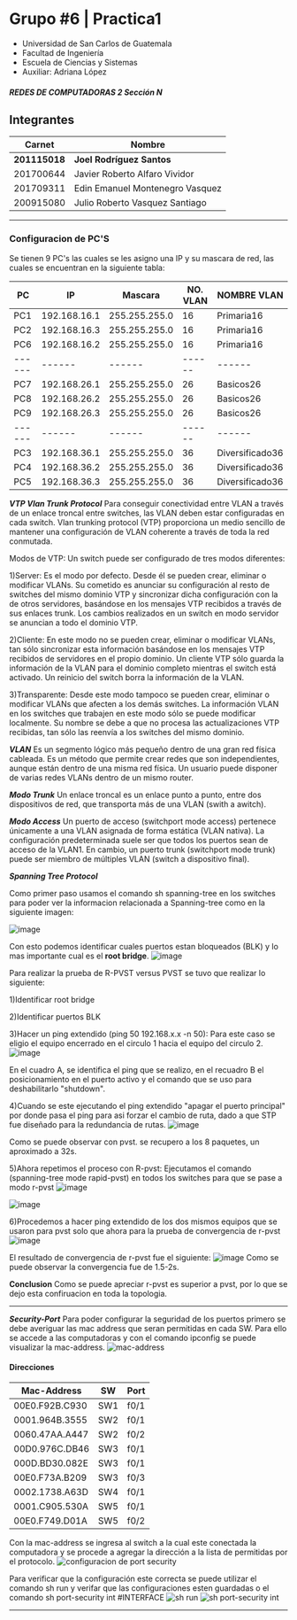 # **Grupo #6 | Practica1**
- Universidad de San Carlos de Guatemala
- Facultad de Ingeniería
- Escuela de Ciencias y Sistemas
- Auxiliar: Adriana López
##### REDES DE COMPUTADORAS 2 Sección N

## **Integrantes**
| Carnet    | Nombre |
| ------    | ------ |
| **201115018** | **Joel Rodríguez Santos** |
| 201700644 | Javier Roberto Alfaro Vividor |
| 201709311 | Edin Emanuel Montenegro Vasquez |
| 200915080 | Julio Roberto Vasquez Santiago  |

        
---
### **Configuracion de PC'S**
Se tienen 9 PC's las cuales se les asigno una IP y su mascara de red, las cuales se encuentran en la siguiente tabla:

| PC | IP | Mascara | NO. VLAN | NOMBRE VLAN |
| ------ | ------ | ------ | ------ | ------ |
| PC1 | 192.168.16.1 | 255.255.255.0 | 16 | Primaria16 |
| PC2 | 192.168.16.3 | 255.255.255.0 | 16 | Primaria16 |
| PC6 | 192.168.16.2 | 255.255.255.0 | 16 | Primaria16 |
| ------ | ------ | ------ | ------ | ------ |
| PC7 | 192.168.26.1 | 255.255.255.0 | 26 | Basicos26 |
| PC8 | 192.168.26.2 | 255.255.255.0 | 26 | Basicos26 |
| PC9 | 192.168.26.3 | 255.255.255.0 | 26 | Basicos26 |
| ------ | ------ | ------ | ------ | ------ |
| PC3 | 192.168.36.1 | 255.255.255.0 | 36 | Diversificado36 |
| PC4 | 192.168.36.2 | 255.255.255.0 | 36 | Diversificado36 |
| PC5 | 192.168.36.3 | 255.255.255.0 | 36 | Diversificado36 |


***VTP Vlan Trunk Protocol***
Para conseguir conectividad entre VLAN a través de un enlace troncal entre  switches, las VLAN deben estar configuradas en cada switch. Vlan trunking protocol (VTP) proporciona un medio sencillo de mantener una configuración de VLAN coherente a través de toda la red conmutada.  

Modos de VTP: Un switch puede ser configurado de tres modos diferentes: 


  1)Server: Es el modo por defecto. Desde él se pueden crear, eliminar o modificar VLANs. Su cometido es anunciar su configuración al resto de switches del mismo dominio VTP y sincronizar dicha configuración con la de otros servidores, basándose en los mensajes VTP recibidos a través de sus enlaces trunk. Los cambios realizados en un switch en modo servidor se anuncian a todo el dominio VTP.
  
  2)Cliente: En este modo no se pueden crear, eliminar o modificar VLANs, tan sólo sincronizar esta información basándose en los mensajes VTP recibidos de servidores en el propio dominio. Un cliente VTP sólo guarda la información de la VLAN para el dominio completo mientras el switch está activado. Un reinicio del switch borra la información de la VLAN.
 
  3)Transparente: Desde este modo tampoco se pueden crear, eliminar o modificar VLANs que afecten a los demás switches. La información VLAN en los switches que trabajen en este modo sólo se puede modificar localmente. Su nombre se debe a que no procesa las actualizaciones VTP recibidas, tan sólo las reenvía a los switches del mismo dominio.



***VLAN***
Es un segmento lógico más pequeño dentro de una gran red física cableada. Es un método que permite crear redes que son independientes, aunque están dentro de una misma red física. Un usuario puede disponer de varias redes VLANs dentro de un mismo router.


***Modo Trunk***
Un enlace troncal es un enlace punto a punto, entre dos dispositivos de red, que transporta más de una VLAN (swith a awitch).




***Modo Access***
Un puerto de acceso (switchport mode access) pertenece únicamente a una VLAN asignada de forma estática (VLAN nativa). La configuración predeterminada suele ser que todos los puertos sean de acceso de la VLAN1. En cambio, un puerto trunk (switchport mode trunk) puede ser miembro de múltiples VLAN (switch a dispositivo final).



***Spanning Tree Protocol***

Como primer paso usamos el comando sh spanning-tree en los switches para poder ver la informacion relacionada a Spanning-tree como en la siguiente imagen:

![image](https://user-images.githubusercontent.com/69096882/218326567-b1f0f4b3-eca0-48f8-8219-545df871ba2e.png)

Con esto podemos identificar cuales puertos estan bloqueados (BLK) y lo mas importante cual es el **root bridge**.
![image](https://user-images.githubusercontent.com/69096882/218327063-e6ab7537-e179-4fd3-8f81-35442cc819e0.png)


Para realizar la prueba de R-PVST versus PVST se tuvo que realizar lo siguiente:

  1)Identificar root bridge
  
  2)Identificar puertos BLK
  
  3)Hacer un ping extendido (ping 50 192.168.x.x -n 50): Para este caso se eligio el equipo encerrado en el circulo 1 hacia el equipo del circulo 2.
![image](https://user-images.githubusercontent.com/69096882/218327120-74cf047b-f505-412f-91d5-7a52aad3e418.png)

En el cuadro A, se identifica el ping que se realizo, en el recuadro B el posicionamiento en el puerto activo y el comando que se uso para deshabilitarlo "shutdown".

  4)Cuando se este ejecutando el ping extendido "apagar el puerto principal" por donde pasa el ping para asi forzar el cambio de ruta, dado a que STP fue diseñado para la redundancia de rutas.
![image](https://user-images.githubusercontent.com/69096882/218327383-125cf8cc-a8c6-4682-b373-780a79430d1d.png)

Como se puede observar con pvst. se recupero a los 8 paquetes, un aproximado a 32s.

5)Ahora repetimos el proceso con R-pvst: Ejecutamos el comando (spanning-tree mode rapid-pvst) en todos los switches para que se pase a modo r-pvst
![image](https://user-images.githubusercontent.com/69096882/218327470-1d739c3d-bfde-4978-91a2-8e21bb278f36.png)


![image](https://user-images.githubusercontent.com/69096882/218328241-c3c4b502-2e76-4733-8c99-b849b868b24b.png)

6)Procedemos a hacer ping extendido de los dos mismos equipos que se usaron para pvst solo que ahora para la prueba de convergencia de r-pvst
![image](https://user-images.githubusercontent.com/69096882/218328345-7d824ff6-74bb-44ea-9135-cef0da3d1191.png)

El resultado de convergencia de r-pvst fue el siguiente:
![image](https://user-images.githubusercontent.com/69096882/218328379-aef3761b-609b-4d16-bf34-50e3279d38d4.png)
Como se puede observar la convergencia fue de 1.5-2s.

**Conclusion**
Como se puede apreciar r-pvst es superior a pvst, por lo que se dejo esta confiruacion en toda la topologia.

---
***Security-Port***
Para poder configurar la seguridad de los puertos primero se debe averiguar las mac address que seran permitidas en cada SW. Para ello se accede a las computadoras y con el comando ipconfig se puede visualizar la mac-address.
![mac-address](./Imagenes/Manual_STP/sec-04.png)

#### Direcciones
|Mac-Address|SW|Port|
|---|---|---|
|00E0.F92B.C930|SW1|f0/1|
|0001.964B.3555|SW2|f0/1|
|0060.47AA.A447|SW2|f0/2|
|00D0.976C.DB46|SW3|f0/1|
|000D.BD30.082E|SW3|f0/1|
|00E0.F73A.B209|SW3|f0/3|
|0002.1738.A63D|SW4|f0/1|
|0001.C905.530A|SW5|f0/1|
|00E0.F749.D01A|SW5|f0/2|

Con la mac-address se ingresa al switch a la cual este conectada la computadora y se procede a agregar la dirección a la lista de permitidas por el protocolo.
![configuracion de port security](./Imagenes/Manual_STP/sec-01.png)

Para verificar que la configuración este correcta se puede utilizar el comando sh run y verifar que las configuraciones esten guardadas o el comando sh port-security int #INTERFACE
![sh run](./Imagenes/Manual_STP/sec-02.png)
![sh port-security int](./Imagenes/Manual_STP/sec-03.png)

---







        
        
        

